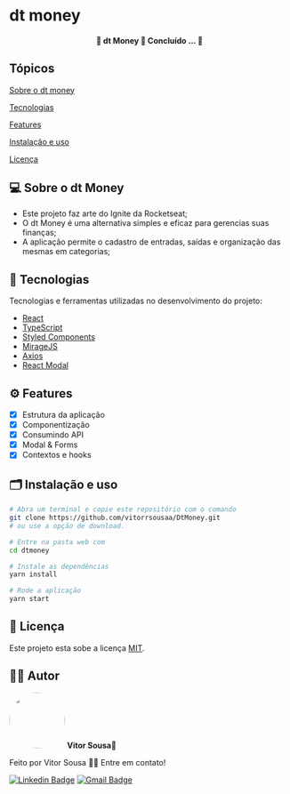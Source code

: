 # dt money

<h4 align="center"> 
	🚧  dt Money 🚀 Concluído ... 🚧
</h4>

## Tópicos

[Sobre o dt money](#sobre-o-dt-money)

[Tecnologias](#tecnologias)

[Features](#features)

[Instalação e uso](#instalação-e-uso)

[Licença](#licença)

## 💻 Sobre o dt Money
- Este projeto faz arte do Ignite da Rocketseat;
- O dt Money é uma alternativa simples e eficaz para gerencias suas finanças;
- A aplicação permite o cadastro de entradas, saídas e organização das mesmas em categorias;

## 🚀 Tecnologias

Tecnologias e ferramentas utilizadas no desenvolvimento do projeto:

- [React](https://reactjs.org/)
- [TypeScript](https://www.typescriptlang.org/)
- [Styled Components](https://styled-components.com/)
- [MirageJS](https://miragejs.com/)
- [Axios](https://github.com/axios/axios)
- [React Modal](https://reactcommunity.org/react-modal/)

## ⚙️ Features

- [x] Estrutura da aplicação
- [x] Componentização
- [x] Consumindo API
- [x] Modal & Forms
- [X] Contextos e hooks

## 🗂 Instalação e uso

```bash
# Abra um terminal e copie este repositório com o comando
git clone https://github.com/vitorrsousaa/DtMoney.git
# ou use a opção de download.

# Entre na pasta web com 
cd dtmoney

# Instale as dependências
yarn install

# Rode a aplicação
yarn start

```

## 📝 Licença

Este projeto esta sobe a licença [MIT](./LICENSE).
## 🧑🏻 Autor

 <img style="border-radius: 50%;" src="https://avatars.githubusercontent.com/u/94024958?v=4" width="100px;" alt=""/>
 <b>Vitor Sousa</b>🚀
<br />

Feito por Vitor Sousa 👋🏻 Entre em contato!

[![Linkedin Badge](https://img.shields.io/badge/-Vitor%20Sousa-ff512f?style=flat-square&logo=Linkedin&logoColor=white&link=https://www.linkedin.com/in/vitorr-sousaa//)](https://www.linkedin.com/in/vitorr-sousaa//)
[![Gmail Badge](https://img.shields.io/badge/-v.sousa.cf@gmail.com-c14438?style=flat-square&logo=Gmail&logoColor=white&link=mailto:v.sousa.cf@gmail.com)](mailto:v.sousa.cf@gmail.com)
